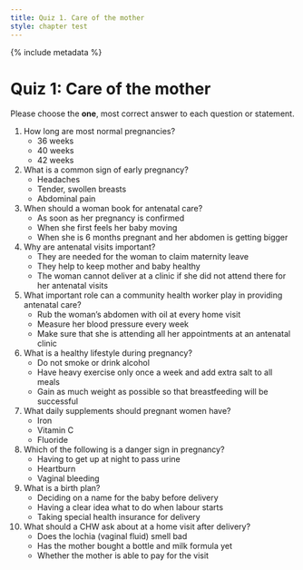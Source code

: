 ```yaml
---
title: Quiz 1. Care of the mother
style: chapter test
---
```


{% include metadata %}

# Quiz 1: Care of the mother

Please choose the **one**, most correct answer to each question or statement.

1.	How long are most normal pregnancies?
	-	36 weeks
	+	40 weeks
	-	42 weeks
2.	What is a common sign of early pregnancy?
	-	Headaches
	+	Tender, swollen breasts
	-	Abdominal pain
3.	When should a woman book for antenatal care?
	+	As soon as her pregnancy is confirmed
	-	When she first feels her baby moving
	-	When she is 6 months pregnant and her abdomen is getting bigger
4.	Why are antenatal visits important?
	-	They are needed for the woman to claim maternity leave
	+	They help to keep mother and baby healthy
	-	The woman cannot deliver at a clinic if she did not attend there for her antenatal visits
5.	What important role can a community health worker play in providing antenatal care?
	-	Rub the woman’s abdomen with oil at every home visit
	-	Measure her blood pressure every week
	+	Make sure that she is attending all her appointments at an antenatal clinic
6.	What is a healthy lifestyle during pregnancy?
	+	Do not smoke or drink alcohol
	-	Have heavy exercise only once a week and add extra salt to all meals
	-	Gain as much weight as possible so that breastfeeding will be successful
7.	What daily supplements should pregnant women have?
	+	Iron
	-	Vitamin C
	-	Fluoride
8.	Which of the following is a danger sign in pregnancy?
	-	Having to get up at night to pass urine
	-	Heartburn
	+	Vaginal bleeding
9.	What is a birth plan?
	-	Deciding on a name for the baby before delivery
	+	Having a clear idea what to do when labour starts
	-	Taking special health insurance for delivery
10.	What should a CHW ask about at a home visit after delivery?
	+	Does the lochia (vaginal fluid) smell bad
	-	Has the mother bought a bottle and milk formula yet
	-	Whether the mother is able to pay for the visit